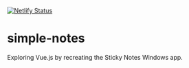 [![Netlify Status](https://api.netlify.com/api/v1/badges/e1da2864-e6c3-42ee-9879-341c8625a666/deploy-status)](http://notes.vue.rendo.ca/)

# simple-notes

Exploring Vue.js by recreating the Sticky Notes Windows app.
